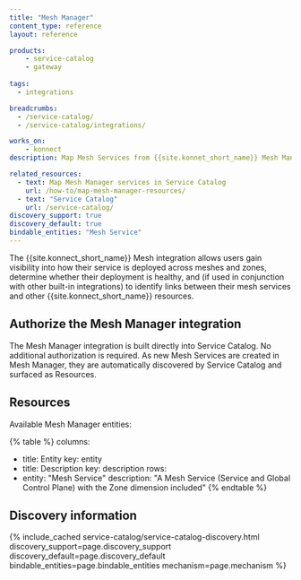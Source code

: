 ```yaml
---
title: "Mesh Manager"
content_type: reference
layout: reference

products:
    - service-catalog
    - gateway
    
tags:
  - integrations

breadcrumbs:
  - /service-catalog/
  - /service-catalog/integrations/

works_on:
    - konnect
description: Map Mesh Services from {{site.konnet_short_name}} Mesh Manager to visualize how configuration and policies are distributed across mesh deployments in multiple zones.

related_resources:
  - text: Map Mesh Manager services in Service Catalog
    url: /how-to/map-mesh-manager-resources/
  - text: "Service Catalog"
    url: /service-catalog/
discovery_support: true
discovery_default: true
bindable_entities: "Mesh Service"
---
```


The {{site.konnect_short_name}} Mesh integration allows users gain visibility into how their service is deployed across meshes and zones, determine whether their deployment is healthy, and (if used in conjunction with other built-in integrations) to identify links between their mesh services and other {{site.konnect_short_name}} resources.

## Authorize the Mesh Manager integration

The Mesh Manager integration is built directly into Service Catalog. No additional authorization is required. As new Mesh Services are created in Mesh Manager, they are automatically discovered by Service Catalog and surfaced as Resources.



## Resources

Available Mesh Manager entities:

{% table %}
columns:
  - title: Entity
    key: entity
  - title: Description
    key: description
rows:
  - entity: "Mesh Service"
    description: "A Mesh Service (Service and Global Control Plane) with the Zone dimension included"
{% endtable %}




## Discovery information

<!-- vale off-->

{% include_cached service-catalog/service-catalog-discovery.html 
   discovery_support=page.discovery_support
   discovery_default=page.discovery_default
   bindable_entities=page.bindable_entities
   mechanism=page.mechanism %}

<!-- vale on-->